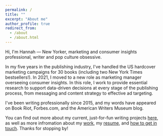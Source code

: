 ```yaml
---
permalink: /
title: ""
excerpt: "About me"
author_profile: true
redirect_from: 
  - /about
  - /about.html
---
```


Hi, I'm Hannah — New Yorker, marketing and consumer insights professional, writer and pop culture obsessive. 

In my five years in the publishing industry, I've handled the US hardcover marketing campaigns for 30 books (including two New York Times bestsellers!). In 2021, I moved to a new role as marketing manager overseeing consumer insights. In this role, I work to provide essential research to support data-driven decisions at every stage of the publishing process, from messaging and content strategy to effective ad targeting. 

I've been writing professionally since 2015, and my words have appeared on Book Riot, Forbes.com, and the American Writers Museum blog. 

You can find out more about my current, just-for-fun writing projects [here](https://hannahmengler.github.io/writing/), as well as more infromation about my [work](https://hannahmengler.github.io/marketing/), my [resume](https://hannahmengler.github.io/resume/), and [how to get in touch](https://hannahmengler.github.io/contact/). Thanks for stopping by!